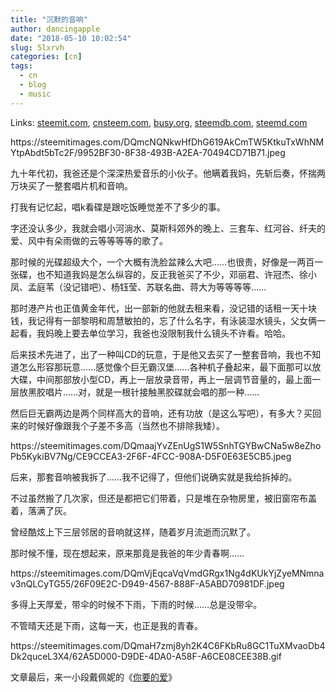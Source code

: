 ```yaml
---
title: "沉默的音响"
author: dancingapple
date: "2018-05-10 10:02:54"
slug: 5lxrvh
categories: [cn]
tags: 
  - cn
  - blog
  - music
---
```


Links: [steemit.com](https://steemit.com/cn/@dancingapple/5lxrvh), [cnsteem.com](https://cnsteem.com/cn/@dancingapple/5lxrvh), [busy.org](https://busy.org/cn/@dancingapple/5lxrvh), [steemdb.com](https://steemdb.com/cn/@dancingapple/5lxrvh), [steemd.com](https://steemd.com/cn/@dancingapple/5lxrvh)

<html>
<p>https://steemitimages.com/DQmcNQNkwHfDhG619AkCmTW5KtkuTxWhNMYtpAbdt5bTc2F/9952BF30-8F38-493B-A2EA-70494CD71B71.jpeg</p>
<p>九十年代初，我爸还是个深深热爱音乐的小伙子。他瞒着我妈，先斩后奏，怀揣两万块买了一整套唱片机和音响。</p>
<p>打我有记忆起，唱k看碟是跟吃饭睡觉差不了多少的事。</p>
<p>字还没认多少，我就会唱小河淌水、莫斯科郊外的晚上、三套车、红河谷、纤夫的爱、风中有朵雨做的云等等等等的歌了。</p>
<p>那时候的光碟超级大个，一个大概有洗脸盆辣么大吧……也很贵，好像是一两百一张碟，也不知道我妈是怎么纵容的，反正我爸买了不少，邓丽君、许冠杰、徐小凤、孟庭苇（没记错吧）、杨钰莹、苏联名曲、蒋大为等等等等……</p>
<p>那时港产片也正值黄金年代，出一部新的他就去租来看，没记错的话租一天十块钱，我记得有一部黎明和周慧敏拍的，忘了什么名字，有泳装湿水镜头，父女俩一起看，我妈晚上要去单位学习，我爸也没限制我什么镜头不许看。哈哈。</p>
<p>后来技术先进了，出了一种叫CD的玩意，于是他又去买了一整套音响，我也不知道怎么形容那玩意……感觉像个巨无霸汉堡……各种机子叠起来，最下面那可以放大碟，中间那部放小型CD，再上一层放录音带，再上一层调节音量的，最上面一层放黑胶唱片……对，就是一根针接触黑胶碟就会唱的那一种……</p>
<p>然后巨无霸两边是两个同样高大的音响，还有功放（是这么写吧），有多大？买回来的时候好像跟我个子差不多高（当然也不排除我矮）。</p>
<p>https://steemitimages.com/DQmaajYvZEnUgS1W5SnhTGYBwCNa5w8eZhoPb5KykiBV7Ng/CE9CCEA3-2F6F-4FCC-908A-D5F0E63E5CB5.jpeg</p>
<p>后来，那套音响被我拆了……我不记得了，但他们说确实就是我给拆掉的。</p>
<p>不过虽然搬了几次家，但还是都把它们带着，只是堆在杂物房里，被旧窗帘布盖着，落满了灰。</p>
<p>曾经酷炫上下三层邻居的音响就这样，随着岁月流逝而沉默了。</p>
<p>那时候不懂，现在想起来，原来那竟是我爸的年少青春啊……</p>
<p>https://steemitimages.com/DQmVjEqcaVqVmdGRgx1Ng4dKUkYjZyeMNmnav3nQLCyTG55/26F09E2C-D949-4567-888F-A5ABD70981DF.jpeg</p>
<p>多得上天厚爱，带伞的时候不下雨，下雨的时候……总是没带伞。</p>
<p>不管晴天还是下雨，这每一天，也正是我的青春。</p>
<p>https://steemitimages.com/DQmaH7zmj8yh2K4C6FKbRu8GC1TuXMvaoDb4Dk2quceL3X4/62A5D000-D9DE-4DA0-A58F-A6CE08CEE38B.gif</p>
<p>文章最后，来一小段戴佩妮的《<a href="https://kg3.qq.com/node/play?s=2NJLKw2QoXdkP2uj&amp;shareuid=679598832429308d35&amp;topsource=a0_pn201001006_z1_u585614761_l1_t1525946477__">你要的爱</a>》</p>
<p><br></p>
</html>
